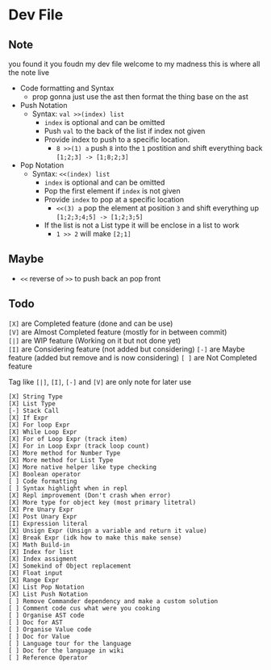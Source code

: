 # Dev File

## Note

you found it you foudn my dev file welcome to my madness this is where all the note live

-   Code formatting and Syntax
    -   prop gonna just use the ast then format the thing base on the ast
-   Push Notation
    -   Syntax: `val >>(index) list`
        -   `index` is optional and can be omitted
        -   Push `val` to the back of the list if index not given
        -   Provide index to push to a specific location.
            -   `8 >>(1) a` push `8` into the `1` postition and shift everything back `[1;2;3] -> [1;8;2;3]`
-   Pop Notation
    -   Syntax: `<<(index) list`
        -   `index` is optional and can be omitted
        -   Pop the first element if `index` is not given
        -   Provide `index` to pop at a specific location
            -   `<<(3) a` pop the element at position `3` and shift everything up `[1;2;3;4;5] -> [1;2;3;5]`
        -   If the list is not a List type it will be enclose in a list to work
            -   `1 >> 2` will make `[2;1]`

## Maybe

-   `<<` reverse of `>>` to push back an pop front

## Todo

`[X]` are Completed feature (done and can be use) <br/>
`[V]` are Almost Completed feature (mostly for in between commit) <br/>
`[|]` are WIP feature (Working on it but not done yet) <br/>
`[I]` are Considering feature (not added but considering)
`[-]` are Maybe feature (added but remove and is now considering)
`[ ]` are Not Completed feature

Tag like `[|]`, `[I]`, `[-]` and `[V]` are only note for later use

```
[X] String Type
[X] List Type
[-] Stack Call
[X] If Expr
[X] For loop Expr
[X] While Loop Expr
[X] For of Loop Expr (track item)
[X] For in Loop Expr (track loop count)
[X] More method for Number Type
[X] More method for List Type
[X] More native helper like type checking
[X] Boolean operator
[ ] Code formatting
[ ] Syntax highlight when in repl
[X] Repl improvement (Don't crash when error)
[X] More type for object key (most primary litetral)
[X] Pre Unary Expr
[X] Post Unary Expr
[I] Expression literal
[X] Unsign Expr (Unsign a variable and return it value)
[X] Break Expr (idk how to make this make sense)
[X] Math Build-in
[X] Index for list
[X] Index assigment
[X] Somekind of Object replacement
[X] Float input
[X] Range Expr
[X] List Pop Notation
[X] List Push Notation
[ ] Remove Commander dependency and make a custom solution
[ ] Comment code cus what were you cooking
[ ] Organise AST code
[ ] Doc for AST
[ ] Organise Value code
[ ] Doc for Value
[ ] Language tour for the language
[ ] Doc for the language in wiki
[ ] Reference Operator
```
